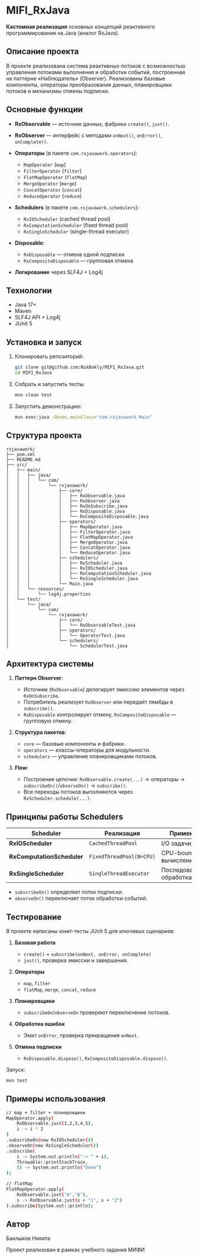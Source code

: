 # MIFI_RxJava

**Кастомная реализация** основных концепций реактивного программирования на Java (аналог RxJava).

## Описание проекта

В проекте реализована система реактивных потоков с возможностью управления потоками выполнения и обработки событий, построенная на паттерне «Наблюдатель» (Observer). Реализованы базовые компоненты, операторы преобразования данных, планировщики потоков и механизмы отмены подписки.


## Основные функции

* **RxObservable** — источник данных, фабрики `create()`, `just()`.
* **RxObserver** — интерфейс с методами `onNext()`, `onError()`, `onComplete()`.
* **Операторы** (в пакете `com.rxjavawork.operators`):

    * `MapOperator` (`map`)
    * `FilterOperator` (`filter`)
    * `FlatMapOperator` (`flatMap`)
    * `MergeOperator` (`merge`)
    * `ConcatOperator` (`concat`)
    * `ReduceOperator` (`reduce`)
* **Schedulers** (в пакете `com.rxjavawork.schedulers`):

    * `RxIOScheduler` (cached thread pool)
    * `RxComputationScheduler` (fixed thread pool)
    * `RxSingleScheduler` (single-thread executor)
* **Disposable**:

    * `RxDisposable` — отмена одной подписки
    * `RxCompositeDisposable` — групповая отмена
* **Логирование** через SLF4J + Log4j

## Технологии

* Java 17+
* Maven
* SLF4J API + Log4j
* JUnit 5

## Установка и запуск

1. Клонировать репозиторий:

   ```bash
   git clone git@github.com:NikBakly/MIFI_RxJava.git
   cd MIFI_RxJava
   ```
2. Собрать и запустить тесты:

   ```bash
   mvn clean test
   ```
3. Запустить демонстрацию:

   ```bash
   mvn exec:java -Dexec.mainClass="com.rxjavawork.Main"
   ```

## Структура проекта

```plaintext
rxjavawork/
├── pom.xml
├── README.md
├── src/
│   ├── main/
│   │   ├── java/
│   │   │   └── com/
│   │   │       └── rxjavawork/
│   │   │           ├── core/
│   │   │           │   ├── RxObservable.java
│   │   │           │   ├── RxObserver.java
│   │   │           │   ├── RxOnSubscribe.java
│   │   │           │   ├── RxDisposable.java
│   │   │           │   └── RxCompositeDisposable.java
│   │   │           ├── operators/
│   │   │           │   ├── MapOperator.java
│   │   │           │   ├── FilterOperator.java
│   │   │           │   ├── FlatMapOperator.java
│   │   │           │   ├── MergeOperator.java
│   │   │           │   ├── ConcatOperator.java
│   │   │           │   └── ReduceOperator.java
│   │   │           ├── schedulers/
│   │   │           │   ├── RxScheduler.java
│   │   │           │   ├── RxIOScheduler.java
│   │   │           │   ├── RxComputationScheduler.java
│   │   │           │   └── RxSingleScheduler.java
│   │   │           └── Main.java
│   │   └── resources/
│   │       └── log4j.properties
│   └── test/
│       └── java/
│           └── com/
│               └── rxjavawork/
│                   ├── core/
│                   │   └── RxObservableTest.java
│                   ├── operators/
│                   │   └── OperatorTest.java
│                   └── schedulers/
│                       └── SchedulerTest.java
```

## Архитектура системы

1. **Паттерн Observer**:

    * Источник (`RxObservable`) делегирует эмиссию элементов через `RxOnSubscribe`.
    * Потребитель реализует `RxObserver` или передаёт лямбды в `subscribe()`.
    * `RxDisposable` контролирует отмену, `RxCompositeDisposable` — групповую отмену.

2. **Структура пакетов**:

    * `core` — базовые компоненты и фабрики.
    * `operators` — классы-операторы для модульности.
    * `schedulers` — управление планировщиками потоков.

3. **Flow**:

    * Построение цепочки: `RxObservable.create(...)` → операторы → `subscribeOn()`/`observeOn()` → `subscribe()`.
    * Все переходы потоков выполняются через `RxScheduler.schedule(...)`.

## Принципы работы Schedulers

| Scheduler                  | Реализация               | Применение                 |
| -------------------------- | ------------------------ | -------------------------- |
| **RxIOScheduler**          | `CachedThreadPool`       | I/O задачи, сеть           |
| **RxComputationScheduler** | `FixedThreadPool(N=CPU)` | CPU-bound вычисления       |
| **RxSingleScheduler**      | `SingleThreadExecutor`   | Последовательная обработка |

* `subscribeOn()` определяет поток подписки.
* `observeOn()` переключает поток обработки событий.

## Тестирование

В проекте написаны юнит-тесты JUnit 5 для ключевых сценариев:

1. **Базовая работа**

    * `create()` + `subscribe(onNext, onError, onComplete)`
    * `just()`, проверка эмиссии и завершения.
2. **Операторы**

    * `map`, `filter`
    * `flatMap`, `merge`, `concat`, `reduce`
3. **Планировщики**

    * `subscribeOn`/`observeOn` проверяют переключение потоков.
4. **Обработка ошибок**

    * Эмит `onError`, проверка прекращения `onNext`.
5. **Отмена подписки**

    * `RxDisposable.dispose()`, `RxCompositeDisposable.dispose()`.

Запуск:

```bash
mvn test
```

## Примеры использования

```bash
// map + filter + планировщики
MapOperator.apply(
    RxObservable.just(1,2,3,4,5),
    i -> i * 2
)
.subscribeOn(new RxIOScheduler())
.observeOn(new RxSingleScheduler())
.subscribe(
    i -> System.out.println("-> " + i),
    Throwable::printStackTrace,
    () -> System.out.println("Done")
);

// flatMap
FlatMapOperator.apply(
    RxObservable.just("A","B"),
    s -> RxObservable.just(s + "1", s + "2")
).subscribe(System.out::println);
```

## Автор
Баклыков Никита

Проект реализован в рамках учебного задания МИФИ
